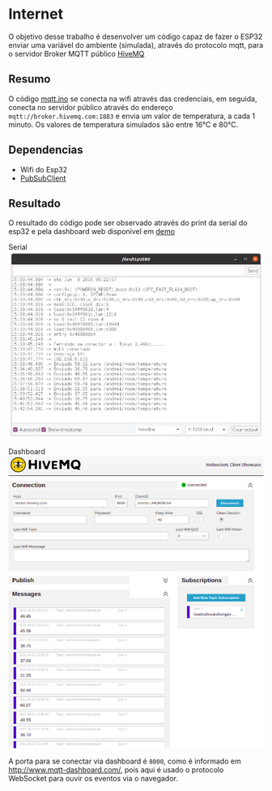 # Internet
O objetivo desse trabalho é desenvolver um código capaz de fazer o ESP32 enviar uma variável do ambiente (simulada), através do protocolo mqtt, para o servidor Broker MQTT público [HiveMQ](https://www.hivemq.com/mqtt-cloud-broker/)

## Resumo
O código [mqtt.ino](mqtt.ino) se conecta na wifi através das credenciais, em seguida, conecta no servidor público através do endereço `mqtt://broker.hivemq.com:1883` e envia um valor de temperatura, a cada 1 minuto. 
Os valores de temperatura simulados são entre 16°C e 80°C.

## Dependencias
- Wifi do Esp32
- [PubSubClient](https://github.com/knolleary/pubsubclient)

## Resultado
O resultado do código pode ser observado através do print da serial do esp32 e pela dashboard web disponivel em [demo](http://www.hivemq.com/demos/websocket-client/)

Serial
![Serial](serial-output.png)

Dashboard
![Dashboard](hivemq.png)

A porta para se conectar via dashboard é `8000`, como é informado em http://www.mqtt-dashboard.com/, pois aqui é usado o protocolo WebSocket para ouvir os eventos via o navegador. 
